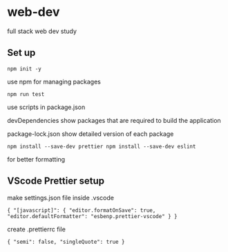 # web-dev
full stack web dev study

## Set up

`npm init -y`

use npm for managing packages

`npm run test`

use scripts in package.json 

devDependencies show packages that are required to build the application

package-lock.json show detailed version of each package 

`npm install --save-dev prettier
 npm install --save-dev eslint
`

for better formatting 

## VScode Prettier setup 
make settings.json file inside .vscode 

`
{
    "[javascript]": {
        "editor.formatOnSave": true, 
        "editor.defaultFormatter": "esbenp.prettier-vscode"
    }
}
`

create .prettierrc file 

`{
  "semi": false,
  "singleQuote": true
}`
